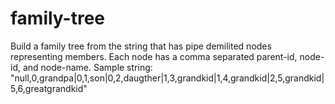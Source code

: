 # family-tree
Build a family tree from the string that has pipe demilited nodes representing members.
Each node has a comma separated parent-id, node-id, and node-name. 
Sample string: 
  "null,0,grandpa|0,1,son|0,2,daugther|1,3,grandkid|1,4,grandkid|2,5,grandkid|5,6,greatgrandkid"



